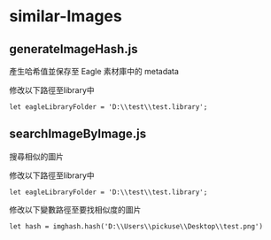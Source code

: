 # similar-Images

## generateImageHash.js
產生哈希值並保存至 Eagle 素材庫中的 metadata

修改以下路徑至library中
```
let eagleLibraryFolder = 'D:\\test\\test.library';
```

## searchImageByImage.js
搜尋相似的圖片

修改以下路徑至library中
```
let eagleLibraryFolder = 'D:\\test\\test.library';
```

修改以下變數路徑至要找相似度的圖片
```
let hash = imghash.hash('D:\\Users\\pickuse\\Desktop\\test.png')
```

